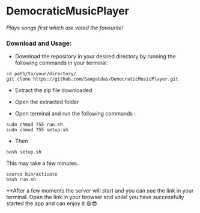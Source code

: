 # DemocraticMusicPlayer
_Plays songs first which are voted the favourite!_

### Download and Usage:
- Download the repository in your desired directory by running the following commands in your terminal:
```
cd path/to/your/directory/
git clone https://github.com/Sangatdas/DemocraticMusicPlayer.git
```
- Extract the zip file downloaded

- Open the extracted folder

- Open terminal and run the following commands :
```
sudo chmod 755 run.sh
sudo chmod 755 setup.sh
```
- Then 
```
bash setup.sh
```
This may take a few minutes..
```
source bin/activate
bash run.sh
```
**After a few moments the server will start and you can see the link in your terminal. Open the link in your browser and voila! you have successfully started the app and can enjoy it :smiley::sunglasses:
